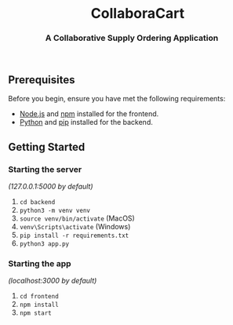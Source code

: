 <div align="center">
    <div id="user-content-toc">
      <ul>
          <summary><h1 style="display: inline-block; margin-bottom:0px">CollaboraCart</h1></summary>
      </ul>
    </div>
    <h3>A Collaborative Supply Ordering Application</h3>
    <br>
</div>

## Prerequisites

Before you begin, ensure you have met the following requirements:

- [Node.js](https://nodejs.org/) and [npm](https://www.npmjs.com/) installed for the frontend.
- [Python](https://www.python.org/) and [pip](https://pip.pypa.io/en/stable/) installed for the backend.

## Getting Started

### Starting the server

_(127.0.0.1:5000 by default)_

1. `cd backend`
1. `python3 -m venv venv`
1. `source venv/bin/activate` (MacOS)
1. `venv\Scripts\activate` (Windows)
1. `pip install -r requirements.txt`
1. `python3 app.py`

### Starting the app

_(localhost:3000 by default)_

1. `cd frontend`
1. `npm install`
1. `npm start`
